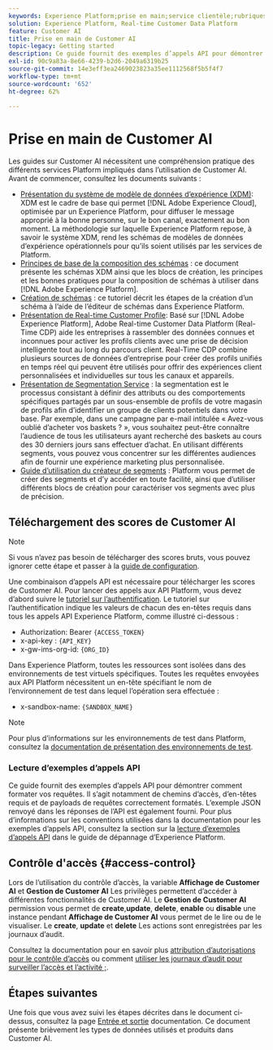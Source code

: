 ```yaml
---
keywords: Experience Platform;prise en main;service clientèle;rubriques les plus consultées
solution: Experience Platform, Real-time Customer Data Platform
feature: Customer AI
title: Prise en main de Customer AI
topic-legacy: Getting started
description: Ce guide fournit des exemples d’appels API pour démontrer comment formater vos requêtes. Il s’agit notamment de chemins d’accès, d’en-têtes requis et de payloads de requêtes correctement formatés.
exl-id: 90c9a83a-8e66-4239-b2d6-2049a6319b25
source-git-commit: 14e3eff3ea2469023823a35ee1112568f5b5f4f7
workflow-type: tm+mt
source-wordcount: '652'
ht-degree: 62%

---
```


# Prise en main de Customer AI

Les guides sur Customer AI nécessitent une compréhension pratique des différents services Platform impliqués dans l’utilisation de Customer AI. Avant de commencer, consultez les documents suivants :

- [Présentation du système de modèle de données d’expérience (XDM)](../../xdm/home.md): XDM est le cadre de base qui permet [!DNL Adobe Experience Cloud], optimisée par un Experience Platform, pour diffuser le message approprié à la bonne personne, sur le bon canal, exactement au bon moment. La méthodologie sur laquelle Experience Platform repose, à savoir le système XDM, rend les schémas de modèles de données d’expérience opérationnels pour qu’ils soient utilisés par les services de Platform.
- [Principes de base de la composition des schémas](../../xdm/schema/composition.md) : ce document présente les schémas XDM ainsi que les blocs de création, les principes et les bonnes pratiques pour la composition de schémas à utiliser dans [!DNL Adobe Experience Platform].
- [Création de schémas](../../xdm/tutorials/create-schema-ui.md) : ce tutoriel décrit les étapes de la création d’un schéma à l’aide de l’éditeur de schémas dans Experience Platform.
- [Présentation de Real-time Customer Profile](../../rtcdp/overview.md): Basé sur [!DNL Adobe Experience Platform], Adobe Real-time Customer Data Platform (Real-Time CDP) aide les entreprises à rassembler des données connues et inconnues pour activer les profils clients avec une prise de décision intelligente tout au long du parcours client. Real-Time CDP combine plusieurs sources de données d’entreprise pour créer des profils unifiés en temps réel qui peuvent être utilisés pour offrir des expériences client personnalisées et individuelles sur tous les canaux et appareils.
- [Présentation de Segmentation Service](../../segmentation/home.md) : la segmentation est le processus consistant à définir des attributs ou des comportements spécifiques partagés par un sous-ensemble de profils de votre magasin de profils afin d’identifier un groupe de clients potentiels dans votre base. Par exemple, dans une campagne par e-mail intitulée « Avez-vous oublié d’acheter vos baskets ? », vous souhaitez peut-être connaître l’audience de tous les utilisateurs ayant recherché des baskets au cours des 30 derniers jours sans effectuer d’achat. En utilisant différents segments, vous pouvez vous concentrer sur les différentes audiences afin de fournir une expérience marketing plus personnalisée.
- [Guide d’utilisation du créateur de segments](../../segmentation/tutorials/create-a-segment.md) : Platform vous permet de créer des segments et d’y accéder en toute facilité, ainsi que d’utiliser différents blocs de création pour caractériser vos segments avec plus de précision.

## Téléchargement des scores de Customer AI

>[!NOTE]
>
>Si vous n’avez pas besoin de télécharger des scores bruts, vous pouvez ignorer cette étape et passer à la [guide de configuration](./user-guide/configure.md).

Une combinaison d’appels API est nécessaire pour télécharger les scores de Customer AI. Pour lancer des appels aux API Platform, vous devez d’abord suivre le [tutoriel sur l’authentification](https://experienceleague.adobe.com/docs/experience-platform/landing/platform-apis/api-authentication.html?lang=fr). Le tutoriel sur l’authentification indique les valeurs de chacun des en-têtes requis dans tous les appels API Experience Platform, comme illustré ci-dessous :

- Authorization: Bearer `{ACCESS_TOKEN}`
- x-api-key : `{API_KEY}`
- x-gw-ims-org-id: `{ORG_ID}`

Dans Experience Platform, toutes les ressources sont isolées dans des environnements de test virtuels spécifiques. Toutes les requêtes envoyées aux API Platform nécessitent un en-tête spécifiant le nom de l’environnement de test dans lequel l’opération sera effectuée :

- x-sandbox-name: `{SANDBOX_NAME}`

>[!NOTE]
>
>Pour plus d’informations sur les environnements de test dans Platform, consultez la [documentation de présentation des environnements de test](../../sandboxes/home.md).

### Lecture d’exemples d’appels API

Ce guide fournit des exemples d’appels API pour démontrer comment formater vos requêtes. Il s’agit notamment de chemins d’accès, d’en-têtes requis et de payloads de requêtes correctement formatés. L’exemple JSON renvoyé dans les réponses de l’API est également fourni. Pour plus d’informations sur les conventions utilisées dans la documentation pour les exemples d’appels API, consultez la section sur la [lecture d’exemples d’appels API](../../landing/troubleshooting.md) dans le guide de dépannage d’Experience Platform.

## Contrôle d&#39;accès {#access-control}

Lors de l’utilisation du contrôle d’accès, la variable **Affichage de Customer AI** et **Gestion de Customer AI** Les privilèges permettent d’accéder à différentes fonctionnalités de Customer AI. Le **Gestion de Customer AI** permission vous permet de **create**,**update**, **delete**, **enable** ou **disable** une instance pendant **Affichage de Customer AI** vous permet de le lire ou de le visualiser. Le **create**, **update** et **delete** Les actions sont enregistrées par les journaux d’audit.

Consultez la documentation pour en savoir plus [attribution d’autorisations pour le contrôle d’accès](../../../help/access-control/home.md) ou comment [utiliser les journaux d’audit pour surveiller l’accès et l’activité ;](../../../help/landing/governance-privacy-security/audit-logs/overview.md).

## Étapes suivantes

Une fois que vous avez suivi les étapes décrites dans le document ci-dessus, consultez la page [Entrée et sortie](./input-output.md) documentation. Ce document présente brièvement les types de données utilisés et produits dans Customer AI.
